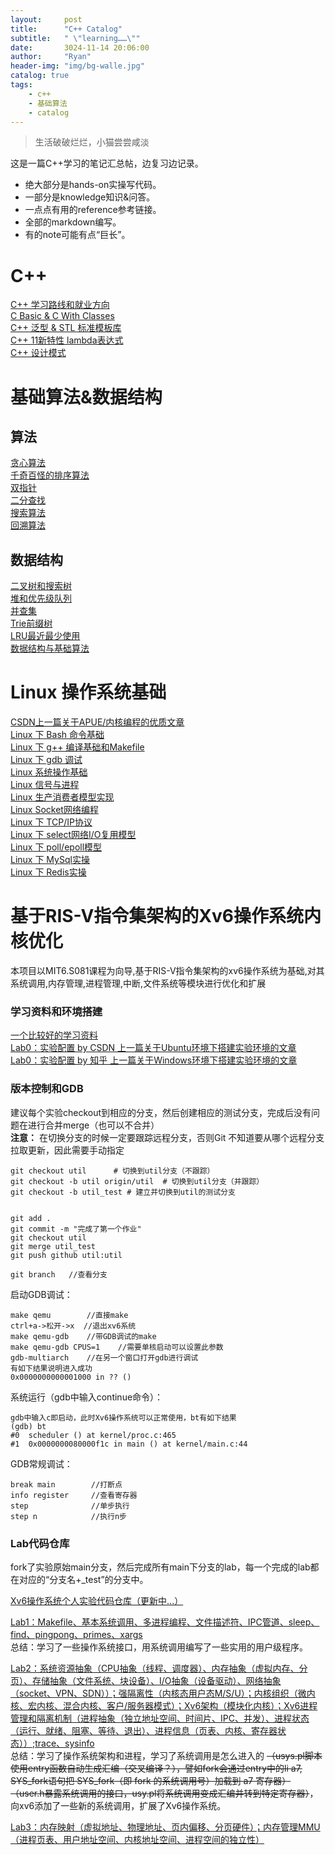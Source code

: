 ```yaml
---
layout:     post
title:      "C++ Catalog"
subtitle:   " \"learning……\""
date:       3024-11-14 20:06:00
author:     "Ryan"
header-img: "img/bg-walle.jpg"
catalog: true
tags:
    - c++
    - 基础算法
    - catalog
---
```


> 生活破破烂烂，小猫尝尝咸淡

这是一篇C++学习的笔记汇总帖，边复习边记录。  
* 绝大部分是hands-on实操写代码。
* 一部分是knowledge知识&问答。
* 一点点有用的reference参考链接。
* 全部的markdown编写。
* 有的note可能有点“巨长”。


# C++  
[C++ 学习路线和就业方向](https://ryanaqu.github.io/2024/11/15/cpp-careerdirection/)  
[C Basic & C With Classes](https://ryanaqu.github.io/2024/12/01/cpp-basic-class/)  
[C++ 泛型 & STL 标准模板库](https://ryanaqu.github.io/2024/12/13/cpp-generic-stl/)  
[C++ 11新特性 lambda表达式](https://ryanaqu.github.io/2025/02/01/cpp-lambda/)  
[C++ 设计模式](https://ryanaqu.github.io/2025/02/20/cpp-designpattern/)  

# 基础算法&数据结构  
## 算法  
[贪心算法](https://ryanaqu.github.io/2025/01/05/cpp-algorithm-greedy/)  
[千奇百怪的排序算法](https://ryanaqu.github.io/2025/01/05/cpp-algorithm-sort/)  
[双指针](https://ryanaqu.github.io/2025/01/05/cpp-algorithm-twopointers/)  
[二分查找](https://ryanaqu.github.io/2025/01/06/cpp-algorithm-binarysearch/)  
[搜索算法](https://ryanaqu.github.io/2025/01/06/cpp-algorithm-search/)  
[回溯算法](https://ryanaqu.github.io/2025/01/07/cpp-algorithm-backtrack/)  

## 数据结构  
[二叉树和搜索树](https://ryanaqu.github.io/2025/01/09/cpp-datastruct-binarytree/)  
[堆和优先级队列](https://ryanaqu.github.io/2025/01/09/cpp-datastruct-heap/)  
[并查集](https://ryanaqu.github.io/2025/01/09/cpp-datastruct-unionfind/)  
[Trie前缀树](https://ryanaqu.github.io/2025/01/09/cpp-datastruct-trie/)  
[LRU最近最少使用](https://ryanaqu.github.io/2025/01/09/cpp-datastruct-lru/)  
[数据结构与基础算法](https://ryanaqu.github.io/2025/01/05/cpp-algorithm-datastructure/)  

# Linux 操作系统基础  
[CSDN上一篇关于APUE/内核编程的优质文章](https://blog.csdn.net/weixin_36750623/article/details/127408987)  
[Linux 下 Bash 命令基础](https://ryanaqu.github.io/2024/12/15/cpp-linux/)  
[Linux 下 g++ 编译基础和Makefile](https://ryanaqu.github.io/2025/01/10/cpp-compile/)  
[Linux 下 gdb 调试](https://ryanaqu.github.io/2025/01/10/cpp-gdb/)  
[Linux 系统操作基础](https://ryanaqu.github.io/2025/01/10/cpp-linux-operate/)  
[Linux 信号与进程](https://ryanaqu.github.io/2025/01/11/cpp-linux-signalprocess/)  
[Linux 生产消费者模型实现](https://ryanaqu.github.io/2025/01/12/cpp-linux-pcmodel/)  
[Linux Socket网络编程](https://ryanaqu.github.io/2025/01/20/cpp-linux-socket/)  
[Linux 下 TCP/IP协议](https://ryanaqu.github.io/2025/01/23/cpp-linux-netioreuse/)  
[Linux 下 select网络I/O复用模型](https://ryanaqu.github.io/2025/01/23/cpp-linux-netioreuse1/)  
[Linux 下 poll/epoll模型](https://ryanaqu.github.io/2025/01/23/cpp-linux-netioreuse2/)  
[Linux 下 MySql实操](https://ryanaqu.github.io/2025/02/17/cpp-mysql/)  
[Linux 下 Redis实操](https://ryanaqu.github.io/2025/02/18/cpp-redis/)  


# 基于RIS-V指令集架构的Xv6操作系统内核优化  
本项目以MIT6.S081课程为向导,基于RIS-V指令集架构的xv6操作系统为基础,对其系统调用,内存管理,进程管理,中断,文件系统等模块进行优化和扩展  

### 学习资料和环境搭建  
[一个比较好的学习资料](https://xv6.dgs.zone/)  
[Lab0：实验配置 by CSDN 上一篇关于Ubuntu环境下搭建实验环境的文章](https://blog.csdn.net/LostUnravel/article/details/120397168)  
[Lab0：实验配置 by 知乎 上一篇关于Windows环境下搭建实验环境的文章](https://zhuanlan.zhihu.com/p/449687883)  

### 版本控制和GDB
建议每个实验checkout到相应的分支，然后创建相应的测试分支，完成后没有问题在进行合并merge（也可以不合并）  
**注意：** 在切换分支的时候一定要跟踪远程分支，否则Git 不知道要从哪个远程分支拉取更新，因此需要手动指定  
````
git checkout util      # 切换到util分支（不跟踪）
git checkout -b util origin/util  # 切换到util分支（并跟踪）
git checkout -b util_test # 建立并切换到util的测试分支


git add .
git commit -m "完成了第一个作业"
git checkout util
git merge util_test
git push github util:util

git branch   //查看分支
````

启动GDB调试：  
````
make qemu        //直接make
ctrl+a->松开->x  //退出xv6系统
make qemu-gdb    //带GDB调试的make
make qemu-gdb CPUS=1    //需要单核启动可以设置此参数
gdb-multiarch    //在另一个窗口打开gdb进行调试
有如下结果说明进入成功
0x0000000000001000 in ?? ()
````

系统运行（gdb中输入continue命令）：  
````
gdb中输入c即启动，此时Xv6操作系统可以正常使用，bt有如下结果
(gdb) bt
#0  scheduler () at kernel/proc.c:465
#1  0x0000000080000f1c in main () at kernel/main.c:44
````

GDB常规调试：
````
break main        //打断点
info register     //查看寄存器
step              //单步执行
step n            //执行n步
````

### Lab代码仓库  
fork了实验原始main分支，然后完成所有main下分支的lab，每一个完成的lab都在对应的“分支名+_test”的分支中。   

[Xv6操作系统个人实验代码仓库（更新中...）](https://github.com/RyanAqu/MIT6.S081-2020-labs)  

[Lab1：Makefile、基本系统调用、多进程编程、文件描述符、IPC管道、sleep、find、pingpong、primes、xargs](https://github.com/RyanAqu/MIT6.S081-2020-labs/tree/util_test)  
总结：学习了一些操作系统接口，用系统调用编写了一些实用的用户级程序。  

[Lab2：系统资源抽象（CPU抽象（线程、调度器）、内存抽象（虚拟内存、分页）、存储抽象（文件系统、块设备）、I/O抽象（设备驱动）、网络抽象（socket、VPN、SDN））；强隔离性（内核态用户态M/S/U）；内核组织（微内核、宏内核、混合内核、客户/服务器模式）；Xv6架构（模块化内核）；Xv6进程管理和隔离机制（进程抽象（独立地址空间、时间片、IPC、并发）、进程状态（运行、就绪、阻塞、等待、退出）、进程信息（页表、内核、寄存器状态））;trace、sysinfo](https://github.com/RyanAqu/MIT6.S081-2020-labs/tree/syscall_test)  
总结：学习了操作系统架构和进程，学习了系统调用是怎么进入的 ~~（usys.pl脚本使用entry函数自动生成汇编（交叉编译？），譬如fork会通过entry中的li a7, SYS_fork语句把 SYS_fork（即 fork 的系统调用号）加载到 a7 寄存器）~~ ~~（user.h暴露系统调用的接口，usy.pl将系统调用变成汇编并转到特定寄存器）~~，向xv6添加了一些新的系统调用，扩展了Xv6操作系统。  

[Lab3：内存映射（虚拟地址、物理地址、页内偏移、分页硬件）；内存管理MMU（进程页表、用户地址空间、内核地址空间、进程空间的独立性）]() 





